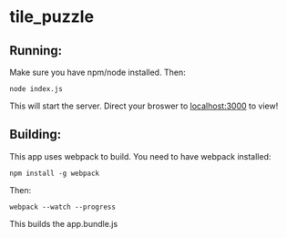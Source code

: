 # tile_puzzle

## Running:
Make sure you have npm/node installed. Then:

    node index.js

This will start the server. Direct your broswer to [localhost:3000](http://localhost:3000) to view!

## Building:
This app uses webpack to build. You need to have webpack installed:

    npm install -g webpack
    
Then:

    webpack --watch --progress
    
This builds the app.bundle.js

